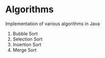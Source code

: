 # Algorithms

Implementation of various algorithms in Java
1. Bubble Sort
2. Selection Sort
3. Insertion Sort
4. Merge Sort